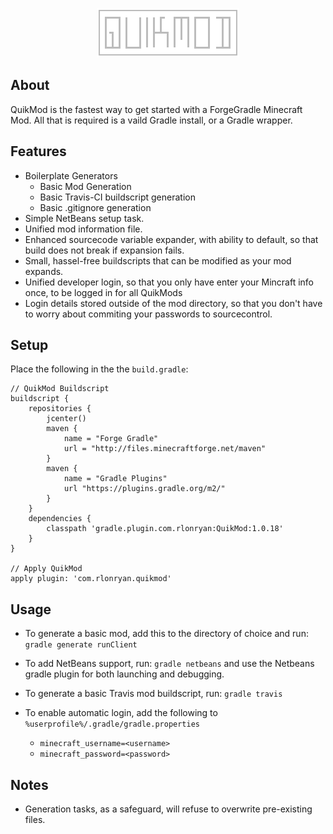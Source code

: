 <p align="center"> <img src="quikmod.png"/> </p>
  
## About

QuikMod is the fastest way to get started with a ForgeGradle Minecraft Mod. All that is required is a vaild Gradle install, or a Gradle wrapper.

## Features

- Boilerplate Generators
  - Basic Mod Generation
  - Basic Travis-CI buildscript generation
  - Basic .gitignore generation
- Simple NetBeans setup task.
- Unified mod information file.
- Enhanced sourcecode variable expander, with ability to default, so that build does not break if expansion fails.
- Small, hassel-free buildscripts that can be modified as your mod expands.
- Unified developer login, so that you only have enter your Mincraft info once, to be logged in for all QuikMods
- Login details stored outside of the mod directory, so that you don't have to worry about commiting your passwords to sourcecontrol.

## Setup

Place the following in the the `build.gradle`:
````
// QuikMod Buildscript
buildscript {
    repositories {
        jcenter()
        maven {
            name = "Forge Gradle"
            url = "http://files.minecraftforge.net/maven"
        }
        maven {
            name = "Gradle Plugins"
            url "https://plugins.gradle.org/m2/"
        }
    }
    dependencies {
        classpath 'gradle.plugin.com.rlonryan:QuikMod:1.0.18'
    }
}

// Apply QuikMod
apply plugin: 'com.rlonryan.quikmod'
````

## Usage

- To generate a basic mod, add this to the directory of choice and run: `gradle generate runClient`

- To add NetBeans support, run: `gradle netbeans` and use the Netbeans gradle plugin for both launching and debugging.

- To generate a basic Travis mod buildscript, run: `gradle travis`

- To enable automatic login, add the following to `%userprofile%/.gradle/gradle.properties`
  - `minecraft_username=<username>`
  - `minecraft_password=<password>`

## Notes
  - Generation tasks, as a safeguard, will refuse to overwrite pre-existing files.
